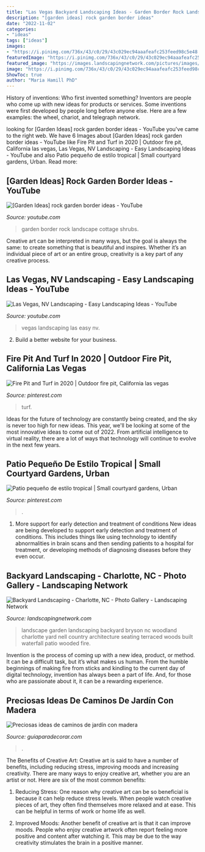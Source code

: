 ```yaml
---
title: "Las Vegas Backyard Landscaping Ideas - Garden Border Rock Landscape Cottage Shrubs"
description: "[garden ideas] rock garden border ideas"
date: "2022-11-02"
categories:
- "ideas"
tags: ["ideas"]
images:
- "https://i.pinimg.com/736x/43/c0/29/43c029ec94aaafeafc253feed98c5e48.jpg"
featuredImage: "https://i.pinimg.com/736x/43/c0/29/43c029ec94aaafeafc253feed98c5e48.jpg"
featured_image: "https://images.landscapingnetwork.com/pictures/images/800x642Max/backyard-landscaping_1/woodland-garden-j-nell-bryson-landscape-architecture_1217.jpg"
image: "https://i.pinimg.com/736x/43/c0/29/43c029ec94aaafeafc253feed98c5e48.jpg"
ShowToc: true
author: "Maria Hamill PhD"
---
```



History of inventions: Who first invented something?
Inventors are people who come up with new ideas for products or services. Some inventions were first developed by people long before anyone else. Here are a few examples: the wheel, chariot, and telegraph network.

	

		
looking for [Garden Ideas] rock garden border ideas - YouTube you've came to the right web. We have 6 Images about [Garden Ideas] rock garden border ideas - YouTube like Fire Pit and Turf in 2020 | Outdoor fire pit, California las vegas, Las Vegas, NV Landscaping - Easy Landscaping Ideas - YouTube and also Patio pequeño de estilo tropical | Small courtyard gardens, Urban. Read more:
		
    
## [Garden Ideas] Rock Garden Border Ideas - YouTube

<img loading=lazy src="https://i.ytimg.com/vi/a9gzwzKLr94/maxresdefault.jpg" onerror="this.onerror=null;this.src='https://tse3.mm.bing.net/th?id=OIP.-0wYCvbX_4a33DFnKa8mxgHaEK&amp;pid=15.1';" alt="[Garden Ideas] rock garden border ideas - YouTube">

_Source: youtube.com_

>garden border rock landscape cottage shrubs. 

	

Creative art can be interpreted in many ways, but the goal is always the same: to create something that is beautiful and inspires. Whether it’s an individual piece of art or an entire group, creativity is a key part of any creative process.

    
## Las Vegas, NV Landscaping - Easy Landscaping Ideas - YouTube

<img loading=lazy src="https://i.ytimg.com/vi/2ETTGbWdtkU/maxresdefault.jpg" onerror="this.onerror=null;this.src='https://tse3.mm.bing.net/th?id=OIP.JIw7_39S0Fbi2B0vZOcRIwHaEK&amp;pid=15.1';" alt="Las Vegas, NV Landscaping - Easy Landscaping Ideas - YouTube">

_Source: youtube.com_

>vegas landscaping las easy nv. 

	

2. Build a better website for your business. 

    
## Fire Pit And Turf In 2020 | Outdoor Fire Pit, California Las Vegas

<img loading=lazy src="https://i.pinimg.com/736x/43/c0/29/43c029ec94aaafeafc253feed98c5e48.jpg" onerror="this.onerror=null;this.src='https://tse3.mm.bing.net/th?id=OIP.7o1nChSmRCnLoHx8Q9LZNgHaIw&amp;pid=15.1';" alt="Fire Pit and Turf in 2020 | Outdoor fire pit, California las vegas">

_Source: pinterest.com_

>turf. 

	

Ideas for the future of technology are constantly being created, and the sky is never too high for new ideas. This year, we'll be looking at some of the most innovative ideas to come out of 2022. From artificial intelligence to virtual reality, there are a lot of ways that technology will continue to evolve in the next few years.

    
## Patio Pequeño De Estilo Tropical | Small Courtyard Gardens, Urban

<img loading=lazy src="https://i.pinimg.com/736x/45/aa/fc/45aafc106475d48d404e2099d63374a0.jpg" onerror="this.onerror=null;this.src='https://tse2.mm.bing.net/th?id=OIP.2dBGHh38FycFMHrUwBXuWQHaFc&amp;pid=15.1';" alt="Patio pequeño de estilo tropical | Small courtyard gardens, Urban">

_Source: pinterest.com_

>. 

	

1) More support for early detection and treatment of conditions
New ideas are being developed to support early detection and treatment of conditions. This includes things like using technology to identify abnormalities in brain scans and then sending patients to a hospital for treatment, or developing methods of diagnosing diseases before they even occur.

    
## Backyard Landscaping - Charlotte, NC - Photo Gallery - Landscaping Network

<img loading=lazy src="https://images.landscapingnetwork.com/pictures/images/800x642Max/backyard-landscaping_1/woodland-garden-j-nell-bryson-landscape-architecture_1217.jpg" onerror="this.onerror=null;this.src='https://tse4.mm.bing.net/th?id=OIP.J6MbFS0_3qFg-wnMagPDsgHaFZ&amp;pid=15.1';" alt="Backyard Landscaping - Charlotte, NC - Photo Gallery - Landscaping Network">

_Source: landscapingnetwork.com_

>landscape garden landscaping backyard bryson nc woodland charlotte yard nell country architecture seating terraced woods built waterfall patio wooded fire. 

	

Invention is the process of coming up with a new idea, product, or method. It can be a difficult task, but it’s what makes us human. From the humble beginnings of making fire from sticks and kindling to the current day of digital technology, invention has always been a part of life. And, for those who are passionate about it, it can be a rewarding experience.

    
## Preciosas Ideas De Caminos De Jardín Con Madera

<img loading=lazy src="http://www.guiaparadecorar.com/wp-content/uploads/2017/04/caminos-de-jardin-con-madera-11.jpg" onerror="this.onerror=null;this.src='https://tse2.mm.bing.net/th?id=OIP.AvisojwBKvgr8uQ3JA2oLgHaJ4&amp;pid=15.1';" alt="Preciosas ideas de caminos de jardín con madera">

_Source: guiaparadecorar.com_

>. 

	

The Benefits of Creative Art:
Creative art is said to have a number of benefits, including reducing stress, improving moods and increasing creativity. There are many ways to enjoy creative art, whether you are an artist or not. Here are six of the most common benefits:
1. Reducing Stress: One reason why creative art can be so beneficial is because it can help reduce stress levels. When people watch creative pieces of art, they often find themselves more relaxed and at ease. This can be helpful in terms of work or home life as well.

2. Improved Moods: Another benefit of creative art is that it can improve moods. People who enjoy creative artwork often report feeling more positive and content after watching it. This may be due to the way creativity stimulates the brain in a positive manner.



